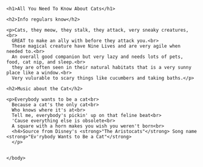 <!DOCTYPE html>
<html>
    <head>
        <meta charset="utf-8">
        <title>**All You Need To know About Cats**</title>
    </head>
    <body>

    <h1>All You Need To Know About Cats</h1>
    
    <h2>Info regulars know</h2>
    
    <p>Cats, they meow, they stalk, they attack, very sneaky creatures,<br>
      GREAT to make an ally with before they attack you.<br>
      These magical creature have Nine Lives and are very agile when needed to.<br>
      An overall good companion but very lazy and needs lots of pets, food, cat nip, and sleep.<br>
      they are often seen in their natural habitats that is a very sunny place like a window.<br> 
      Very vulurable to scary things like cucumbers and taking baths.</p>
    
    <h2>Music about the Cat</h2>
    
    <p>Everybody wants to be a cat<br>
      Because a cat's the only cat<br>
      Who knows where it's at<br>
      Tell me, everybody's pickin' up on that feline beat<br>
      'Cause everything else is obsolete<br>
      A square with a horn makes you wish you weren't born<br>
      <h4>Source from Disney's <strong>"The Aristocats"</strong> Song name <strong>"Ev'rybody Wants to Be a Cat"</strong>
      </p>

    
    </body>
</html>
